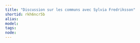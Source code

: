 ```yaml
---
title: "Discussion sur les communs avec Sylvia Fredriksson"
shortid: rkh6ncr5b
alias: 
model: 
tags: 
node: 
--- 
```

 